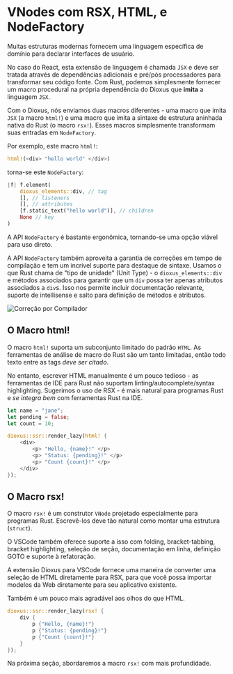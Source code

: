 # VNodes com RSX, HTML, e NodeFactory

Muitas estruturas modernas fornecem uma linguagem específica de domínio para declarar interfaces de usuário.

No caso do React, esta extensão de linguagem é chamada `JSX` e deve ser tratada através de dependências adicionais e pré/pós processadores para transformar seu código fonte. Com Rust, podemos simplesmente fornecer um macro procedural na própria dependência do Dioxus que **imita** a linguagem `JSX`.

Com o Dioxus, nós enviamos duas macros diferentes - uma macro que imita `JSX` (a macro `html!`) e uma macro que imita a sintaxe de estrutura aninhada nativa do Rust (o macro `rsx!`). Esses macros simplesmente transformam suas entradas em `NodeFactory`.

Por exemplo, este macro `html!`:

```rust
html!(<div> "hello world" </div>)
```

torna-se este `NodeFactory`:

```rust
|f| f.element(
    dioxus_elements::div, // tag
    [], // listeners
    [], // attributes
    [f.static_text("hello world")], // children
    None // key
)
```

A API `NodeFactory` é bastante ergonômica, tornando-se uma opção viável para uso direto.

A API `NodeFactory` também aproveita a garantia de correções em tempo de compilação e tem um incrível suporte para destaque de sintaxe. Usamos o que Rust chama de "tipo de unidade" (Unit Type) - o `dioxus_elements::div` e métodos associados para garantir que um `div` possa ter apenas atributos associados a `div`s. Isso nos permite incluir documentação relevante, suporte de intellisense e salto para definição de métodos e atributos.

![Correção por Compilador](../images/compiletimecorrect.png)

## O Macro html!

O macro `html!` suporta um subconjunto limitado do padrão `HTML`. As ferramentas de análise de macro do Rust são um tanto limitadas, então todo texto entre as tags _deve ser citado_.

No entanto, escrever HTML manualmente é um pouco tedioso - as ferramentas de IDE para Rust não suportam linting/autocomplete/syntax highlighting. Sugerimos o uso de RSX - é mais natural para programas Rust e _se integra bem_ com ferramentas Rust na IDE.

```rust
let name = "jane";
let pending = false;
let count = 10;

dioxus::ssr::render_lazy(html! {
    <div>
        <p> "Hello, {name}!" </p>
        <p> "Status: {pending}!" </p>
        <p> "Count {count}!" </p>
    </div>
});
```

## O Macro rsx!

O macro `rsx!` é um construtor `VNode` projetado especialmente para programas Rust. Escrevê-los deve tão natural como montar uma estrutura (`struct`).

O VSCode também oferece suporte a isso com folding, bracket-tabbing, bracket highlighting, seleção de seção, documentação em linha, definição GOTO e suporte à refatoração.

A extensão Dioxus para VSCode fornece uma maneira de converter uma seleção de HTML diretamente para RSX, para que você possa importar modelos da Web diretamente para seu aplicativo existente.

Também é um pouco mais agradável aos olhos do que HTML.

```rust
dioxus::ssr::render_lazy(rsx! {
    div {
        p {"Hello, {name}!"}
        p {"Status: {pending}!"}
        p {"Count {count}!"}
    }
});
```

Na próxima seção, abordaremos a macro `rsx!` com mais profundidade.
